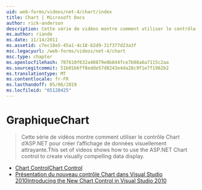```yaml
---
uid: web-forms/videos/net-4/chart/index
title: Chart | Microsoft Docs
author: rick-anderson
description: Cette série de vidéos montre comment utiliser le contrôle Chart d’ASP.NET pour créer l’affichage de données visuellement attrayante.
ms.author: riande
ms.date: 11/14/2011
ms.assetid: c7ec18e5-45a1-4c18-b2d9-31f377d23a3f
msc.legacyurl: /web-forms/videos/net-4/chart
msc.type: chapter
ms.openlocfilehash: 707610f632a40879e0b844fce7b08a6a7115c2aa
ms.sourcegitcommit: 51b01b6ff8edde57d8243e4da28c9f1e7f1962b2
ms.translationtype: MT
ms.contentlocale: fr-FR
ms.lasthandoff: 05/06/2019
ms.locfileid: "65128425"
---
```

# <a name="chart"></a><span data-ttu-id="96997-103">Graphique</span><span class="sxs-lookup"><span data-stu-id="96997-103">Chart</span></span>

> <span data-ttu-id="96997-104">Cette série de vidéos montre comment utiliser le contrôle Chart d’ASP.NET pour créer l’affichage de données visuellement attrayante.</span><span class="sxs-lookup"><span data-stu-id="96997-104">This set of videos shows how to use the ASP.NET Chart control to create visually compelling data display.</span></span>

- [<span data-ttu-id="96997-105">Chart Control</span><span class="sxs-lookup"><span data-stu-id="96997-105">Chart Control</span></span>](aspnet-4-quick-hit-chart-control.md)
- [<span data-ttu-id="96997-106">Présentation du nouveau contrôle Chart dans Visual Studio 2010</span><span class="sxs-lookup"><span data-stu-id="96997-106">Introducing the New Chart Control in Visual Studio 2010</span></span>](aspnet-4-how-do-i-introducing-the-new-chart-control-in-visual-studio-2010.md)
